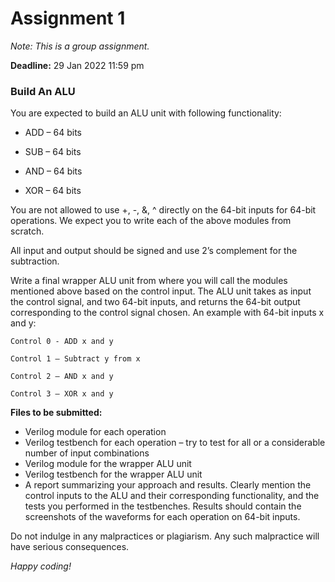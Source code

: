 # Assignment 1   

*Note: This is a group assignment.* 

**Deadline:** 29 Jan 2022 11:59 pm 

### Build An ALU

You are expected to build an ALU unit with following functionality: 

* ADD – 64 bits   

* SUB – 64 bits  

* AND – 64 bits 

* XOR – 64 bits 

You are not allowed to use +, -, &, ^ directly on the 64-bit inputs for 64-bit operations. We expect you to write each of the above modules from scratch. 

All input and output should be signed and use 2’s complement for the subtraction. 

Write a final wrapper ALU unit from where you will call the modules mentioned above based on the control input. The ALU unit takes as input the control signal, and two 64-bit inputs, and returns the 64-bit output corresponding to the control signal chosen. An example with 64-bit inputs x and y: 

    Control 0 - ADD x and y 

    Control 1 – Subtract y from x 

    Control 2 – AND x and y 

    Control 3 – XOR x and y 

**Files to be submitted:**

* Verilog module for each operation 
* Verilog testbench for each operation – try to test for all or a considerable number of input combinations  
* Verilog module for the wrapper ALU unit 
* Verilog testbench for the wrapper ALU unit 
* A report summarizing your approach and results. Clearly mention the control inputs to the ALU and their corresponding functionality, and the tests you performed in the testbenches. Results should contain the screenshots of the waveforms for each operation on 64-bit inputs. 


Do not indulge in any malpractices or plagiarism. Any such malpractice will have serious consequences. 

*Happy coding!* 
